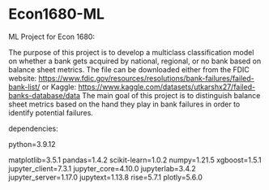 # Econ1680-ML

ML Project for Econ 1680: 

The purpose of this project is to develop a multiclass classification model on whether a bank gets acquired by national, regional, or no bank based on balance sheet metrics. The file can be downloaded either from the FDIC website: https://www.fdic.gov/resources/resolutions/bank-failures/failed-bank-list/ or Kaggle: https://www.kaggle.com/datasets/utkarshx27/failed-banks-database/data
The main goal of this project is to distinguish balance sheet metrics based on the hand they play in bank failures in order to identify potential failures.

dependencies:

python=3.9.12

matplotlib=3.5.1
pandas=1.4.2
scikit-learn=1.0.2
numpy=1.21.5
xgboost=1.5.1
jupyter_client=7.3.1
jupyter_core=4.10.0
jupyterlab=3.4.2
jupyter_server=1.17.0
jupytext=1.13.8
rise=5.7.1
plotly=5.6.0

